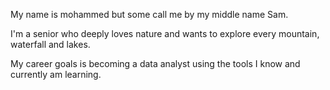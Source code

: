 My name is mohammed but some call me by my middle name Sam. 

I'm a senior who deeply loves nature and wants to explore 
every mountain, waterfall and lakes. 

My career goals is becoming a data analyst 
using the tools I know and currently am learning. 
